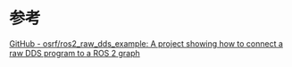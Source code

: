 # 参考

[GitHub - osrf/ros2_raw_dds_example: A project showing how to connect a raw DDS program to a ROS 2 graph](https://github.com/osrf/ros2_raw_dds_example)
